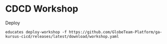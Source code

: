 # CDCD Workshop


Deploy
```
educates deploy-workshop -f https://github.com/GlobeTeam-Platform/ga-kursus-cicd/releases/latest/download/workshop.yaml
```